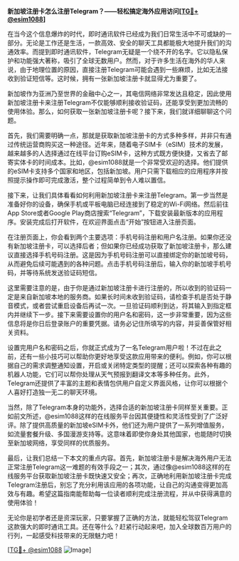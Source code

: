 **新加坡注册卡怎么注册Telegram？——轻松搞定海外应用访问[[TG💪+ @esim1088](https://t.me/s/esim1088)]**

在当今这个信息爆炸的时代，即时通讯软件已经成为我们日常生活中不可或缺的一部分。无论是工作还是生活，一款高效、安全的聊天工具都能极大地提升我们的沟通效率。而提到即时通讯软件，Telegram无疑是一个绕不开的名字。它以隐私保护和功能强大著称，吸引了全球无数用户。然而，对于许多生活在海外的华人来说，由于地理位置的原因，直接注册Telegram可能会遇到一些麻烦，比如无法接收到验证短信等。这时候，拥有一张新加坡注册卡就显得尤为重要了。

新加坡作为亚洲乃至世界的金融中心之一，其电信网络非常发达且稳定，因此使用新加坡注册卡来注册Telegram不仅能够顺利接收验证码，还能享受到更加流畅的使用体验。那么，如何获取一张新加坡注册卡呢？接下来，我们就详细聊聊这个问题。

首先，我们需要明确一点，那就是获取新加坡注册卡的方式多种多样，并非只有通过传统运营商购买这一种途径。近年来，随着电子SIM卡（eSIM）技术的发展，越来越多的人选择通过在线平台订购eSIM卡，这种方式既方便快捷，又省去了邮寄实体卡的时间成本。比如，@esim1088就是一个非常受欢迎的选择。他们提供的eSIM卡支持多个国家和地区，包括新加坡。用户只需下载相应的应用程序并按照提示操作即可完成激活，整个过程简单到令人难以置信。

接下来，让我们具体看看如何利用新加坡注册卡来注册Telegram。第一步当然是准备好你的设备，确保手机或平板电脑已经连接到了稳定的Wi-Fi网络。然后前往App Store或者Google Play商店搜索“Telegram”，下载安装最新版本的应用程序。安装完成后打开软件，在欢迎界面点击“开始”按钮进入注册页面。

在注册页面上，你会看到两个主要选项：手机号码注册和用户名注册。如果你还没有新加坡注册卡，可以选择后者；但如果你已经成功获取了新加坡注册卡，那么建议直接选择手机号码注册。这是因为手机号码注册可以直接绑定你的新加坡号码，从而避免后续可能遇到的各种问题。点击手机号码注册后，输入你的新加坡手机号码，并等待系统发送验证码短信。

这里需要注意的是，由于你是通过新加坡注册卡进行注册的，所以收到的验证码一定是来自新加坡本地的服务商。如果长时间未收到验证码，请检查手机是否处于静音模式，或者尝试重启设备后再试一次。一旦验证码顺利到达，将其输入到指定框内并继续下一步。接下来需要设置你的用户名和密码，这一步非常重要，因为这些信息将是你日后登录账户的重要凭据。请务必记住所填写的内容，并妥善保管好相关资料。

设置完用户名和密码之后，你就正式成为了一名Telegram用户啦！不过在此之前，还有一些小技巧可以帮助你更好地享受这款应用带来的便利。例如，你可以根据自己的需求调整通知设置，开启或关闭特定类型的提醒；还可以探索各种有趣的机器人功能，它们可以帮你处理从天气预报到翻译文本等多种任务。此外，Telegram还提供了丰富的主题和表情包供用户自定义界面风格，让你可以根据个人喜好打造独一无二的聊天环境。

当然，除了Telegram本身的功能外，选择合适的新加坡注册卡同样至关重要。正如前文所述，@esim1088这样的在线服务平台因其便捷性和灵活性受到了广泛好评。除了提供高质量的新加坡eSIM卡外，他们还为用户提供了一系列增值服务，如流量套餐升级、多国漫游支持等。这意味着即使你身处其他国家，也能随时切换至新加坡网络，享受同样的优质服务。

最后，让我们总结一下本文的重点内容。首先，新加坡注册卡是解决海外用户无法正常注册Telegram这一难题的有效手段之一；其次，通过像@esim1088这样的在线服务平台获取新加坡注册卡既快速又安全；再次，正确地利用新加坡注册卡完成Telegram注册后，别忘了充分利用该应用的各项功能，让自己的沟通变得更加高效与有趣。希望这篇指南能帮助每一位读者顺利完成注册流程，并从中获得满意的使用体验！

无论你是初学者还是资深玩家，只要掌握了正确的方法，就能轻松驾驭Telegram这款强大的即时通讯工具。还在等什么？赶紧行动起来吧，加入全球数百万用户的行列，一起感受科技带来的无限魅力吧！

[[TG💪+ @esim1088](https://t.me/s/esim1088) ![Image](https://i.postimg.cc/4NQfJmqS/Snipaste-2025-05-13-00-14-12.png)]